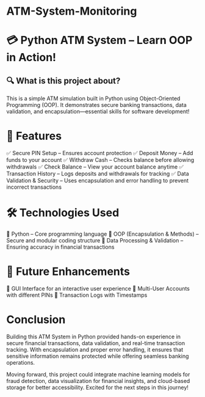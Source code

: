# ATM-System-Monitoring

# 💳 Python ATM System – Learn OOP in Action!

## 🔍 What is this project about?
This is a simple ATM simulation built in Python using Object-Oriented Programming (OOP). It demonstrates secure banking transactions, data validation, and encapsulation—essential skills for software development!

# 📌 Features
✅ Secure PIN Setup – Ensures account protection
✅ Deposit Money – Add funds to your account
✅ Withdraw Cash – Checks balance before allowing withdrawals
✅ Check Balance – View your account balance anytime
✅ Transaction History – Logs deposits and withdrawals for tracking
✅ Data Validation & Security – Uses encapsulation and error handling to prevent incorrect transactions

# 🛠 Technologies Used
🔹 Python – Core programming language
🔹 OOP (Encapsulation & Methods) – Secure and modular coding structure
🔹 Data Processing & Validation – Ensuring accuracy in financial transactions

# 🚀 Future Enhancements
🔹 GUI Interface for an interactive user experience
🔹 Multi-User Accounts with different PINs
🔹 Transaction Logs with Timestamps

# Conclusion

Building this ATM System in Python provided hands-on experience in secure financial transactions, data validation, and real-time transaction tracking. With encapsulation and proper error handling, it ensures that sensitive information remains protected while offering seamless banking operations.

Moving forward, this project could integrate machine learning models for fraud detection, data visualization for financial insights, and cloud-based storage for better accessibility. Excited for the next steps in this journey!

